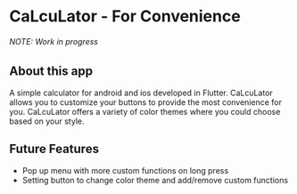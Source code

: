 # CaLcuLator - For Convenience
###### NOTE: Work in progress

## About this app

A simple calculator for android and ios developed in Flutter.
CaLcuLator allows you to customize your buttons to provide the most convenience for you.
CaLcuLator offers a variety of color themes where you could choose based on your style.

## Future Features

- Pop up menu with more custom functions on long press
- Setting button to change color theme and add/remove custom functions